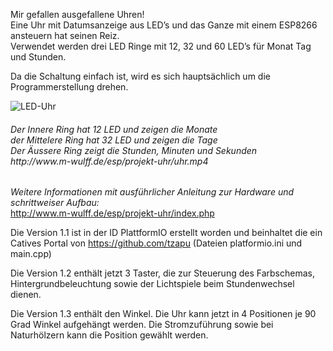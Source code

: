 
Mir gefallen ausgefallene Uhren!<br>
Eine Uhr mit Datumsanzeige aus LED’s und das Ganze mit einem ESP8266 ansteuern hat seinen Reiz.<br>
Verwendet werden drei LED Ringe mit 12, 32 und 60 LED’s für Monat Tag und Stunden.

Da die Schaltung einfach ist, wird es sich hauptsächlich um die Programmerstellung drehen.

![LED-Uhr](http://www.m-wulff.de/esp/projekt-uhr/uhr.jpg)
<h6>Der Innere Ring hat 12 LED und zeigen die Monate<br>der Mittelere Ring hat 32 LED und zeigen die Tage<br>Der Äussere Ring zeigt die Stunden, Minuten und Sekunden<br>
http://www.m-wulff.de/esp/projekt-uhr/uhr.mp4</h6>

*Weitere Informationen mit ausführlicher Anleitung zur Hardware und schrittweiser Aufbau:* <br>
http://www.m-wulff.de/esp/projekt-uhr/index.php

Die Version 1.1 ist in der ID PlattformIO erstellt worden und beinhaltet die ein Catives Portal von https://github.com/tzapu 
(Dateien platformio.ini und main.cpp)

Die Version 1.2 enthält jetzt 3 Taster, die zur Steuerung des Farbschemas, Hintergrundbeleuchtung sowie der Lichtspiele beim Stundenwechsel dienen.

Die Version 1.3 enthält den Winkel. Die Uhr kann jetzt in 4 Positionen je 90 Grad Winkel aufgehängt werden. Die Stromzuführung sowie bei Naturhölzern kann die Position gewählt werden.
